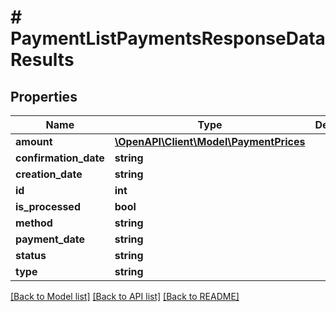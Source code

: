 # # PaymentListPaymentsResponseDataResults

## Properties

Name | Type | Description | Notes
------------ | ------------- | ------------- | -------------
**amount** | [**\OpenAPI\Client\Model\PaymentPrices**](PaymentPrices.md) |  | [optional]
**confirmation_date** | **string** |  | [optional]
**creation_date** | **string** |  | [optional]
**id** | **int** |  | [optional]
**is_processed** | **bool** |  | [optional]
**method** | **string** |  | [optional]
**payment_date** | **string** |  | [optional]
**status** | **string** |  | [optional]
**type** | **string** |  | [optional]

[[Back to Model list]](../../README.md#models) [[Back to API list]](../../README.md#endpoints) [[Back to README]](../../README.md)
